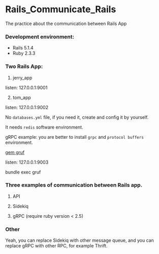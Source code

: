 # Rails_Communicate_Rails

The practice about the communication between Rails App

### Development environment:

+ Rails 5.1.4
+ Ruby 2.3.3

### Two Rails App:

1. jerry_app

listen: 127.0.0.1:9001

2. tom_app

listen: 127.0.0.1:9002

No `databases.yml` file, if you need it, create and config it by yourself.

It needs `redis` software environment.

gRPC example: you are better to install `grpc` and `protocol buffers` environment.

[gem gruf](https://github.com/bigcommerce/gruf)

listen: 127.0.0.1:9003

bundle exec gruf

### Three examples of communication between Rails app.

1. API

2. Sidekiq

3. gRPC (require ruby version < 2.5)


### Other

Yeah, you can replace Sidekiq with other message queue, and you can replace gRPC with other RPC, for example Thrift.



